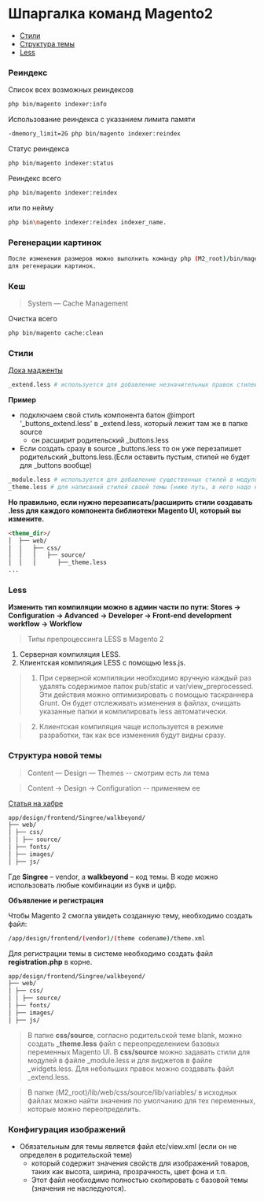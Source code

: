 # Шпаргалка команд Magento2
* [Стили](#Стили)
* [Структура темы](#Структура-новой-темы)
* [Less](#less)

### Реиндекс
Список всех возможных реиндексов 
``` bash
php bin/magento indexer:info
```

Использование реиндекса с указанием лимита памяти
```bash
-dmemory_limit=2G php bin/magento indexer:reindex
```

Статус реиндекса
```bash
php bin/magento indexer:status
```

Реиндекс всего
``` bash
php bin/magento indexer:reindex
```

или по нейму
```bash
php bin\magento indexer:reindex indexer_name.
```
### Регенерации картинок

```bash
После изменения размеров можно выполнить команду php (M2_root)/bin/magento catalog:images:resize 
для регенерации картинок.
```
### Кеш

> System — Cache Management

Очистка всего
```bash
php bin/magento cache:clean
```
### Стили
[Дока мадженты](http://devdocs.magento.com/guides/v2.0/frontend-dev-guide/css-guide/css_quick_guide_approach.html#simple_extend)

```bash
_extend.less # используется для добавление незначительных правок стилей темы.
```
**Пример**
 * подключаем свой стиль компонента батон @import '_buttons_extend.less' в _extend.less, который лежит там же в папке source
   - он расширит родительский _buttons.less
 * Если создать сразу в source _buttons.less то он уже перезапишет родительский _buttons.less.(Если оставить пустым, стилей не будет для _buttons вообще)
```bash 
_module.less # используется для добавление существенных стилей в модуль .
_theme.less # для написаний стилей своей темы (ниже путь, в него надо копировать все из родительского _theme.less, даже те которые не будут использоваться)- минус нужно вручную апдейтить этот файл, если обновляется родительский.
```

**Но правильно, если нужно перезаписать/расширить стили создавать .less для каждого компонента библиотеки Magento UI, который вы измените.**

```html
<theme_dir>/
│  ├── web/
│  │   ├── css/
│  │   │   ├── source/
│  │   │      ├──_theme.less
...
```
### Less

**Изменить тип компиляции можно в админ части по пути: Stores → Configuration → Advanced → Developer → Front-end development workflow → Workflow**

> Типы препроцессинга LESS в Magento 2

1. Серверная компиляция LESS. 
2. Клиентская компиляция LESS c помощью less.js. 

> 1. При серверной компиляции необходимо вручную каждый раз удалять содержимое папок pub/static и var/view_preprocessed. Эти действия можно оптимизировать с помощью таскраннера Grunt. Он будет отслеживать изменения в файлах, очищать указанные папки и компилировать less автоматически.

> 2. Клиентская компиляция чаще используется в режиме разработки, так как все изменения будут видны сразу.

### Структура новой темы

> Content — Design — Themes  -- смотрим есть ли тема

> Content → Design → Configuration -- применяем ее

[Статья на хабре](https://habrahabr.ru/post/311350/)

```html
app/design/frontend/Singree/walkbeyond/
├── web/
│ ├── css/
│ │ ├── source/ 
│ ├── fonts/
│ ├── images/
│ ├── js/
```
Где **Singree** – vendor, а **walkbeyond** – код темы. В коде можно использовать любые комбинации из букв и цифр.

**Объявление и регистрация**

Чтобы Magento 2 смогла увидеть созданную тему, необходимо создать файл:
```bash
/app/design/frontend/(vendor)/(theme codename)/theme.xml 
```
Для регистрации темы в системе необходимо создать файл **registration.php** в корне.

```html
app/design/frontend/Singree/walkbeyond/
├── web/
│ ├── css/
│ │ ├── source/ 
│ ├── fonts/
│ ├── images/
│ ├── js/
```
> В папке **сss/source**, согласно родительской теме blank, можно создать **_theme.less** файл c переопределением базовых переменных Magento UI. В **сss/source** можно задавать стили для модулей в файле _module.less и для виджетов в файле _widgets.less. Для небольших правок можно создавать файл _extend.less.

> В папке (M2_root)/lib/web/css/source/lib/variables/ в исходных файлах можно найти значения по умолчанию для тех переменных, которые можно переопределить.

### Конфигурация изображений

* Обязательным для темы является файл etc/view.xml (если он не определен в родительской теме)
  - который содержит значения свойств для изображений товаров, таких как высота, ширина, прозрачность, цвет фона и т.п.
  - Этот файл необходимо полностью скопировать с базовой темы (значения не наследуются).
